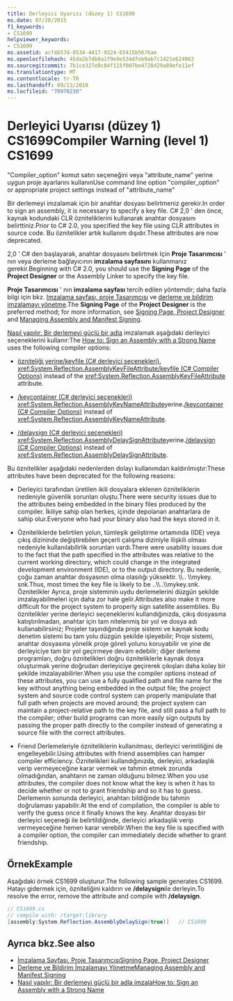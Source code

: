 ```yaml
---
title: Derleyici Uyarısı (düzey 1) CS1699
ms.date: 07/20/2015
f1_keywords:
- CS1699
helpviewer_keywords:
- CS1699
ms.assetid: acf4b57d-8534-4417-9324-65415b5676ae
ms.openlocfilehash: 45da2b7db8a1f9e9e534dfeb9ab7c1421e624962
ms.sourcegitcommit: 7b1ce327e8c84f115f007be4728d29a89efe11ef
ms.translationtype: MT
ms.contentlocale: tr-TR
ms.lasthandoff: 09/13/2019
ms.locfileid: "70970230"
---
```

# <a name="compiler-warning-level-1-cs1699"></a><span data-ttu-id="860de-102">Derleyici Uyarısı (düzey 1) CS1699</span><span class="sxs-lookup"><span data-stu-id="860de-102">Compiler Warning (level 1) CS1699</span></span>
<span data-ttu-id="860de-103">"Compiler_option" komut satırı seçeneğini veya "attribute_name" yerine uygun proje ayarlarını kullanın</span><span class="sxs-lookup"><span data-stu-id="860de-103">Use command line option "compiler_option" or appropriate project settings instead of "attribute_name"</span></span>  
  
 <span data-ttu-id="860de-104">Bir derlemeyi imzalamak için bir anahtar dosyası belirtmeniz gerekir.</span><span class="sxs-lookup"><span data-stu-id="860de-104">In order to sign an assembly, it is necessary to specify a key file.</span></span> <span data-ttu-id="860de-105">C# 2,0 ' den önce, kaynak kodundaki CLR özniteliklerini kullanarak anahtar dosyasını belirttiniz.</span><span class="sxs-lookup"><span data-stu-id="860de-105">Prior to C# 2.0, you specified the key file using CLR attributes in source code.</span></span> <span data-ttu-id="860de-106">Bu öznitelikler artık kullanım dışıdır.</span><span class="sxs-lookup"><span data-stu-id="860de-106">These attributes are now deprecated.</span></span>  
  
 <span data-ttu-id="860de-107">2,0 ' C# den başlayarak, anahtar dosyasını belirtmek Için **Proje Tasarımcısı** ' nın veya derleme bağlayıcının **imzalama sayfasını** kullanmanız gerekir.</span><span class="sxs-lookup"><span data-stu-id="860de-107">Beginning with C# 2.0, you should use the **Signing Page** of the **Project Designer** or the Assembly Linker to specify the key file.</span></span>  
  
 <span data-ttu-id="860de-108">**Proje Tasarımcısı** ' nın **imzalama sayfası** tercih edilen yöntemdir; daha fazla bilgi için bkz. [Imzalama sayfası, proje Tasarımcısı](/visualstudio/ide/reference/signing-page-project-designer) ve [derleme ve bildirim imzalamayı yönetme](/visualstudio/ide/managing-assembly-and-manifest-signing).</span><span class="sxs-lookup"><span data-stu-id="860de-108">The **Signing Page** of the **Project Designer** is the preferred method; for more information, see [Signing Page, Project Designer](/visualstudio/ide/reference/signing-page-project-designer) and [Managing Assembly and Manifest Signing](/visualstudio/ide/managing-assembly-and-manifest-signing).</span></span>  
  
 <span data-ttu-id="860de-109">[Nasıl yapılır: Bir derlemeyi güçlü bir adla](../../../standard/assembly/sign-strong-name.md) imzalamak aşağıdaki derleyici seçeneklerini kullanır:</span><span class="sxs-lookup"><span data-stu-id="860de-109">The [How to: Sign an Assembly with a Strong Name](../../../standard/assembly/sign-strong-name.md) uses the following compiler options:</span></span>  
  
- <span data-ttu-id="860de-110">[özniteliği yerine/keyfile (C# derleyici seçenekleri).](../compiler-options/keyfile-compiler-option.md) <xref:System.Reflection.AssemblyKeyFileAttribute></span><span class="sxs-lookup"><span data-stu-id="860de-110">[/keyfile (C# Compiler Options)](../compiler-options/keyfile-compiler-option.md) instead of the <xref:System.Reflection.AssemblyKeyFileAttribute> attribute.</span></span>  
  
- <span data-ttu-id="860de-111">[/keycontainer (C# derleyici seçenekleri)](../compiler-options/keycontainer-compiler-option.md) <xref:System.Reflection.AssemblyKeyNameAttribute>yerine.</span><span class="sxs-lookup"><span data-stu-id="860de-111">[/keycontainer (C# Compiler Options)](../compiler-options/keycontainer-compiler-option.md) instead of <xref:System.Reflection.AssemblyKeyNameAttribute>.</span></span>  
  
- <span data-ttu-id="860de-112">[/delaysign (C# derleyici seçenekleri)](../compiler-options/delaysign-compiler-option.md) <xref:System.Reflection.AssemblyDelaySignAttribute>yerine.</span><span class="sxs-lookup"><span data-stu-id="860de-112">[/delaysign (C# Compiler Options)](../compiler-options/delaysign-compiler-option.md) instead of <xref:System.Reflection.AssemblyDelaySignAttribute>.</span></span>  
  
 <span data-ttu-id="860de-113">Bu öznitelikler aşağıdaki nedenlerden dolayı kullanımdan kaldırılmıştır:</span><span class="sxs-lookup"><span data-stu-id="860de-113">These attributes have been deprecated for the following reasons:</span></span>  
  
- <span data-ttu-id="860de-114">Derleyici tarafından üretilen ikili dosyalara eklenen özniteliklerin nedeniyle güvenlik sorunları oluştu.</span><span class="sxs-lookup"><span data-stu-id="860de-114">There were security issues due to the attributes being embedded in the binary files produced by the compiler.</span></span> <span data-ttu-id="860de-115">İkiliye sahip olan herkes, içinde depolanan anahtarlara de sahip olur.</span><span class="sxs-lookup"><span data-stu-id="860de-115">Everyone who had your binary also had the keys stored in it.</span></span>  
  
- <span data-ttu-id="860de-116">Özniteliklerde belirtilen yolun, tümleşik geliştirme ortamında (IDE) veya çıkış dizininde değiştirebilen geçerli çalışma diziniyle ilişkili olması nedeniyle kullanılabilirlik sorunları vardı.</span><span class="sxs-lookup"><span data-stu-id="860de-116">There were usability issues due to the fact that the path specified in the attributes was relative to the current working directory, which could change in the integrated development environment (IDE), or to the output directory.</span></span> <span data-ttu-id="860de-117">Bu nedenle, çoğu zaman anahtar dosyasının olma olasılığı yüksektir. \\\\.. \\\mykey. snk.</span><span class="sxs-lookup"><span data-stu-id="860de-117">Thus, most times the key file is likely to be ..\\\\..\\\mykey.snk.</span></span> <span data-ttu-id="860de-118">Öznitelikler Ayrıca, proje sisteminin uydu derlemelerini düzgün şekilde imzalayabilmeleri için daha zor hale gelir.</span><span class="sxs-lookup"><span data-stu-id="860de-118">Attributes also make it more difficult for the project system to properly sign satellite assemblies.</span></span> <span data-ttu-id="860de-119">Bu öznitelikler yerine derleyici seçeneklerini kullandığınızda, çıkış dosyasına katıştırılmadan, anahtar için tam nitelenmiş bir yol ve dosya adı kullanabilirsiniz; Projeler taşındığında proje sistemi ve kaynak kodu denetim sistemi bu tam yolu düzgün şekilde işleyebilir; Proje sistemi, anahtar dosyasına yönelik proje göreli yolunu koruyabilir ve yine de derleyiciye tam bir yol geçirmeye devam edebilir; diğer derleme programları, doğru öznitelikleri doğru özniteliklerle kaynak dosya oluşturmak yerine doğrudan derleyiciye geçirerek çıkışları daha kolay bir şekilde imzalayabilirler.</span><span class="sxs-lookup"><span data-stu-id="860de-119">When you use the compiler options instead of these attributes, you can use a fully qualified path and file name for the key without anything being embedded in the output file; the project system and source code control system can properly manipulate that full path when projects are moved around; the project system can maintain a project-relative path to the key file, and still pass a full path to the compiler; other build programs can more easily sign outputs by passing the proper path directly to the compiler instead of generating a source file with the correct attributes.</span></span>  
  
- <span data-ttu-id="860de-120">Friend Derlemeleriyle özniteliklerin kullanılması, derleyici verimliliğini de engelleyebilir.</span><span class="sxs-lookup"><span data-stu-id="860de-120">Using attributes with friend assemblies can hamper compiler efficiency.</span></span> <span data-ttu-id="860de-121">Öznitelikleri kullandığınızda, derleyici, arkadaşlık verip vermeyeceğine karar vermek ve tahmin etmek zorunda olmadığından, anahtarın ne zaman olduğunu bilmez.</span><span class="sxs-lookup"><span data-stu-id="860de-121">When you use attributes, the compiler does not know what the key is when it has to decide whether or not to grant friendship and so it has to guess.</span></span> <span data-ttu-id="860de-122">Derlemenin sonunda derleyici, anahtarı bildiğinde bu tahmin doğrulaması yapabilir.</span><span class="sxs-lookup"><span data-stu-id="860de-122">At the end of compilation, the compiler is able to verify the guess once it finally knows the key.</span></span> <span data-ttu-id="860de-123">Anahtar dosyası bir derleyici seçeneği ile belirtildiğinde, derleyici arkadaşlık verip vermeyeceğine hemen karar verebilir.</span><span class="sxs-lookup"><span data-stu-id="860de-123">When the key file is specified with a compiler option, the compiler can immediately decide whether to grant friendship.</span></span>  
  
## <a name="example"></a><span data-ttu-id="860de-124">Örnek</span><span class="sxs-lookup"><span data-stu-id="860de-124">Example</span></span>  
 <span data-ttu-id="860de-125">Aşağıdaki örnek CS1699 oluşturur.</span><span class="sxs-lookup"><span data-stu-id="860de-125">The following sample generates CS1699.</span></span> <span data-ttu-id="860de-126">Hatayı gidermek için, özniteliğini kaldırın ve **/delaysign**ile derleyin.</span><span class="sxs-lookup"><span data-stu-id="860de-126">To resolve the error, remove the attribute and compile with **/delaysign**.</span></span>  
  
```csharp  
// CS1699.cs  
// compile with: /target:library  
[assembly:System.Reflection.AssemblyDelaySign(true)]   // CS1699  
```  
  
## <a name="see-also"></a><span data-ttu-id="860de-127">Ayrıca bkz.</span><span class="sxs-lookup"><span data-stu-id="860de-127">See also</span></span>

- [<span data-ttu-id="860de-128">İmzalama Sayfası, Proje Tasarımcısı</span><span class="sxs-lookup"><span data-stu-id="860de-128">Signing Page, Project Designer</span></span>](/visualstudio/ide/reference/signing-page-project-designer)
- [<span data-ttu-id="860de-129">Derleme ve Bildirim İmzalamayı Yönetme</span><span class="sxs-lookup"><span data-stu-id="860de-129">Managing Assembly and Manifest Signing</span></span>](/visualstudio/ide/managing-assembly-and-manifest-signing)
- [<span data-ttu-id="860de-130">Nasıl yapılır: Bir derlemeyi güçlü bir adla imzala</span><span class="sxs-lookup"><span data-stu-id="860de-130">How to: Sign an Assembly with a Strong Name</span></span>](../../../standard/assembly/sign-strong-name.md)
